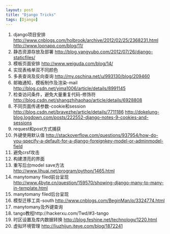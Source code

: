 ```yaml
---
layout: post
title: "Django Tricks"
tags: [Django]
---
```



1. django项目安排
	http://www.cnblogs.com/holbrook/archive/2012/02/25/2368231.html
	http://www.loonapp.com/blog/11/
2. 静态资源存放及部署
	http://blog.yangyubo.com/2012/07/26/django-staticfiles/
3. 模板页面安排
	http://www.weiguda.com/blog/14/
4. 实现表格单双不同颜色
5. 多表查询及反向查询
   http://my.oschina.net/u/993130/blog/209460
6. 邮箱通知，模板制作及渲染-mail
	http://blog.csdn.net/yima1006/article/details/8991145
7. 检查访问条件，避免大量重复代码-修饰符
	http://blog.csdn.net/shangzhihaohao/article/details/6928808
8. 不同页面传递参数-cookie和session
	http://blog.csdn.net/bravezhe/article/details/7711186
	http://dokelung-blog.logdown.com/posts/222552-django-notes-9-cookies-and-sessions
9. request和post方式捕获
10. 外键使用默认值
	http://stackoverflow.com/questions/937954/how-do-you-specify-a-default-for-a-django-foreignkey-model-or-adminmodel-field
11. 避免crsf攻击
12. 构建漂亮的界面
13. 重写后台model save方法
	http://www.lihuai.net/program/python/1465.html
14. manytomany filed前台呈现
	http://www.4byte.cn/question/159570/showing-django-many-to-many-in-template.html
15. manytomany filed后台呈现
16. 模型迁移工具-south
	http://www.cnblogs.com/BeginMan/p/3324774.html
17. manytomany及外键查询 
18. tango教程http://hackerxu.com/Twd/#3-tango
19. 时区设置及库内数据转换
	http://blog.feshine.net/technology/1220.html
20. 虚拟环境管理
	http://liuzhijun.iteye.com/blog/1872241